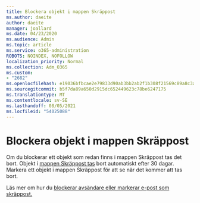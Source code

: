 ```yaml
---
title: Blockera objekt i mappen Skräppost
ms.author: daeite
author: daeite
manager: joallard
ms.date: 04/23/2020
ms.audience: Admin
ms.topic: article
ms.service: o365-administration
ROBOTS: NOINDEX, NOFOLLOW
localization_priority: Normal
ms.collection: Adm_O365
ms.custom:
- "2682"
ms.openlocfilehash: e19036bfbcae2e79833d90ab3bb2ab2f1b308f21569c89a8c3ab2ac321c4214a
ms.sourcegitcommit: b5f7da89a650d2915dc652449623c78be6247175
ms.translationtype: MT
ms.contentlocale: sv-SE
ms.lasthandoff: 08/05/2021
ms.locfileid: "54025088"
---
```

# <a name="blocking-items-in-your-junk-email-folder"></a>Blockera objekt i mappen Skräppost

Om du blockerar ett objekt som redan finns i mappen Skräppost tas det bort. Objekt i [mappen Skräppost tas](https://outlook.live.com/mail/junkemail) bort automatiskt efter 30 dagar. Markera ett objekt i mappen Skräppost för att se när det kommer att tas bort.

Läs mer om hur du [blockerar avsändare eller markerar e-post som skräppost.](https://support.office.com/article/a3ece97b-82f8-4a5e-9ac3-e92fa6427ae4)